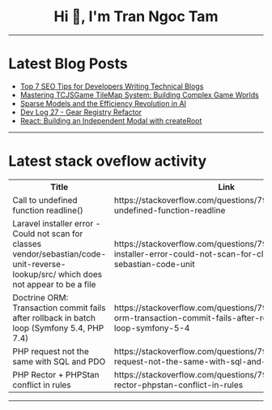 <h1 align="center">Hi 👋, I'm Tran Ngoc Tam</h1>

---

# Latest Blog Posts 
<!-- BLOG-POST-LIST:START -->
- [Top 7 SEO Tips for Developers Writing Technical Blogs](https://dev.to/justin-green/top-7-seo-tips-for-developers-writing-technical-blogs-m6g)
- [Mastering TCJSGame TileMap System: Building Complex Game Worlds](https://dev.to/kehinde_owolabi_e2e54567a/mastering-tcjsgame-tilemap-system-building-complex-game-worlds-3g0f)
- [Sparse Models and the Efficiency Revolution in AI](https://dev.to/maurizio_morri_f7f4bd128c/sparse-models-and-the-efficiency-revolution-in-ai-32ep)
- [Dev Log 27 - Gear Registry Refactor](https://dev.to/asx/dev-log-27-gear-registry-refactor-bpf)
- [React: Building an Independent Modal with createRoot](https://dev.to/lico/react-building-an-independent-modal-with-createroot-4p71)
<!-- BLOG-POST-LIST:END -->

---

# Latest stack oveflow activity
<table>
  <tr><th>Title</th><th>Link</th></tr>
  <!-- STACKOVERFLOW:START --><tr><td>Call to undefined function readline&lpar;&rpar;</td><td>https://stackoverflow.com/questions/79779410/call-to-undefined-function-readline</td></tr><tr><td>Laravel installer error - Could not scan for classes vendor/sebastian/code-unit-reverse-lookup/src/ which does not appear to be a file</td><td>https://stackoverflow.com/questions/79779218/laravel-installer-error-could-not-scan-for-classes-vendor-sebastian-code-unit</td></tr><tr><td>Doctrine ORM: Transaction commit fails after rollback in batch loop &lpar;Symfony 5.4, PHP 7.4&rpar;</td><td>https://stackoverflow.com/questions/79779193/doctrine-orm-transaction-commit-fails-after-rollback-in-batch-loop-symfony-5-4</td></tr><tr><td>PHP request not the same with SQL and PDO</td><td>https://stackoverflow.com/questions/79779188/php-request-not-the-same-with-sql-and-pdo</td></tr><tr><td>PHP Rector + PHPStan conflict in rules</td><td>https://stackoverflow.com/questions/79779018/php-rector-phpstan-conflict-in-rules</td></tr><!-- STACKOVERFLOW:END -->
</table>

---


